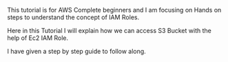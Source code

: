 This tutorial is for AWS Complete beginners and I am focusing on Hands on steps to understand the concept of IAM Roles.

Here in this Tutorial I will explain how we can access S3 Bucket with the help of Ec2 IAM Role.

I have given a step by step guide to follow along. 
